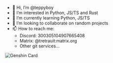 - 👋 Hi, I’m @teppyboy
- 👀 I’m interested in Python, JS/TS and Rust
- 🌱 I’m currently learning Python, JS/TS
- 💞️ I’m looking to collaborate on random projects
- 📫 How to reach me:
  + Discord: 300305104907665408
  + Matrix: @tretrauit:matrix.org
  + Other git services...

<!---
teppyboy/teppyboy is a ✨ special ✨ repository because its `README.md` (this file) appears on your GitHub profile.
You can click the Preview link to take a look at your changes.
--->

![Genshin Card](https://genshin-card.tretrauit.repl.co/75/17111457.svg)
